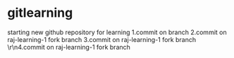 # gitlearning
starting new github repository for learning
1.commit on branch
2.commit on raj-learning-1 fork branch
3.commit on raj-learning-1 fork branch
\r\n4.commit on raj-learning-1 fork branch